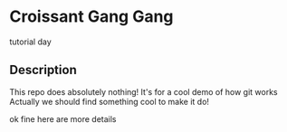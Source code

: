 # Croissant Gang Gang
tutorial day

## Description
This repo does absolutely nothing! It's for a cool demo of how git works
Actually we should find something cool to make it do!


ok fine here are more details


